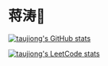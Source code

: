 # 蒋涛👋

[![taujiong's GitHub stats](https://github-readme-stats.vercel.app/api?username=taujiong&count_private=true&show_icons=true&locale=cn&include_all_commits=true)](https://github.com/anuraghazra/github-readme-stats)

[![taujiong's LeetCode stats](https://stats.justsong.cn/api/leetcode?username=taujiong&cn=true)](https://github.com/songquanpeng/stats-cards)
